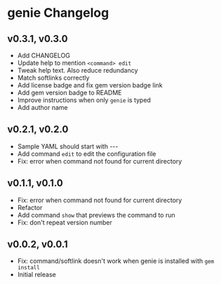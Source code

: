 genie Changelog
===

v0.3.1, v0.3.0
---
* Add CHANGELOG
* Update help to mention `<command> edit`
* Tweak help text. Also reduce redundancy
* Match softlinks correctly
* Add license badge and fix gem version badge link
* Add gem version badge to README
* Improve instructions when only `genie` is typed
* Add author name

v0.2.1, v0.2.0
---
* Sample YAML should start with ---
* Add command `edit` to edit the configuration file
* Fix: error when command not found for current directory

v0.1.1, v0.1.0
---
* Fix: error when command not found for current directory
* Refactor
* Add command `show` that previews the command to run
* Fix: don't repeat version number

v0.0.2, v0.0.1
---
* Fix: command/softlink doesn't work when genie is installed with `gem install`
* Initial release
